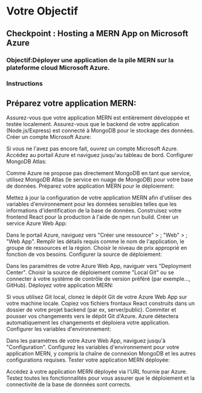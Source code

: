 # Votre Objectif

 

## Checkpoint : Hosting a MERN App on Microsoft Azure

 

### Objectif:Déployer une application de la pile MERN sur la plateforme cloud Microsoft Azure.


### Instructions

 


## Préparez votre application MERN:

 

Assurez-vous que votre application MERN est entièrement développée et testée localement.
Assurez-vous que le backend de votre application (Node.js/Express) est connecté à MongoDB pour le stockage des données.
Créer un compte Microsoft Azure:

Si vous ne l'avez pas encore fait, ouvrez un compte Microsoft Azure.
Accédez au portail Azure et naviguez jusqu'au tableau de bord.
Configurer MongoDB Atlas:

Comme Azure ne propose pas directement MongoDB en tant que service, utilisez MongoDB Atlas (le service en nuage de MongoDB) pour votre base de données.
Préparez votre application MERN pour le déploiement:

Mettez à jour la configuration de votre application MERN afin d'utiliser des variables d'environnement pour les données sensibles telles que les informations d'identification de la base de données.
Construisez votre frontend React pour la production à l'aide de npm run build.
Créer un service Azure Web App:

Dans le portail Azure, naviguez vers "Créer une ressource" > ; "Web" > ; "Web App".
Remplir les détails requis comme le nom de l'application, le groupe de ressources et la région.
Choisir le niveau de prix approprié en fonction de vos besoins.
Configurer la source de déploiement:

Dans les paramètres de votre Azure Web App, naviguer vers "Deployment Center".
Choisir la source de déploiement comme "Local Git" ou se connecter à votre système de contrôle de version préféré (par exemple..., GitHub).
Déployez votre application MERN:

Si vous utilisez Git local, clonez le dépôt Git de votre Azure Web App sur votre machine locale.
Copiez vos fichiers frontaux React construits dans un dossier de votre projet backend (par ex, server/public).
Commiter et pousser vos changements vers le dépôt Git d'Azure.
Azure détectera automatiquement les changements et déploiera votre application.
Configurer les variables d'environnement:

Dans les paramètres de votre Azure Web App, naviguez jusqu'à "Configuration".
Configurez les variables d'environnement pour votre application MERN, y compris la chaîne de connexion MongoDB et les autres configurations requises.
Tester votre application MERN déployée:

Accédez à votre application MERN déployée via l'URL fournie par Azure.
Testez toutes les fonctionnalités pour vous assurer que le déploiement et la connectivité de la base de données sont corrects.